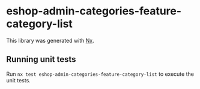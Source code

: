 # eshop-admin-categories-feature-category-list

This library was generated with [Nx](https://nx.dev).

## Running unit tests

Run `nx test eshop-admin-categories-feature-category-list` to execute the unit tests.

